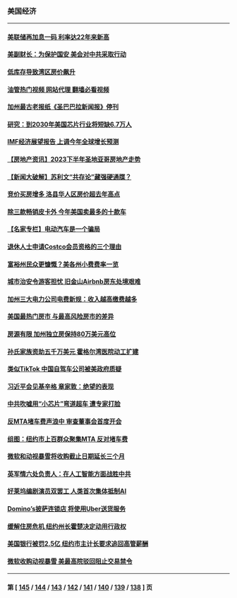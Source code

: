### 美国经济
---
#### [美联储再加息一码 利率达22年来新高](../../pages/ncid1078158/n14042485.md?07270845) 
#### [美副财长：为保护国安 美会对中共采取行动](../../pages/ncid1078158/n14042469.md?07270845) 
#### [低库存导致湾区房价飙升](../../pages/ncid1078158/n14042019.md?07270845) 
#### [油管热门视频 网站代理 翻墙必看视频](http://138.2.39.72:81/youtube.html?epic-marker?07270845)
#### [加州最古老报纸《圣巴巴拉新闻报》停刊](../../pages/ncid1078158/n14041893.md?07270845) 
#### [研究：到2030年美国芯片行业将短缺6.7万人](../../pages/ncid1078158/n14041787.md?07270845) 
#### [IMF经济展望报告 上调今年全球增长预测](../../pages/ncid1078158/n14041746.md?07270845) 
#### [【房地产资讯】2023下半年圣地亚哥房地产走势](../../pages/ncid1078158/n14041339.md?07270845) 
#### [【新闻大破解】苏利文“共存论”藏强硬通牒？](../../pages/ncid1078158/n14040959.md?07270845) 
#### [竞价买房增多 洛县华人区房价超去年高点](../../pages/ncid1078158/n14040534.md?07270845) 
#### [除三款畅销皮卡外 今年美国卖最多的十款车](../../pages/ncid1078158/n14038753.md?07270845) 
#### [【名家专栏】电动汽车是一个骗局](../../pages/ncid1078158/n14040524.md?07270845) 
#### [退休人士申请Costco会员资格的三个理由](../../pages/ncid1078158/n14037968.md?07270845) 
#### [富裕州民众更慷慨？美各州小费费率一览](../../pages/ncid1078158/n14040023.md?07270845) 
#### [城市治安令游客担忧 旧金山Airbnb房东处境艰难](../../pages/ncid1078158/n14039916.md?07270845) 
#### [加州三大电力公司电费新规：收入越高缴费越多](../../pages/ncid1078158/n14039893.md?07270845) 
#### [美国最热门房市 与最高风险房市的差异](../../pages/ncid1078158/n14039856.md?07270845) 
#### [房源有限 加州独立房保持80万美元高位](../../pages/ncid1078158/n14039772.md?07270845) 
#### [孙氏家族资助五千万美元 霍格尔湾医院动工扩建](../../pages/ncid1078158/n14039702.md?07270845) 
#### [类似TikTok 中国自驾车公司被美政府质疑](../../pages/ncid1078158/n14038922.md?07270845) 
#### [习近平会见基辛格 章家敦：绝望的表现](../../pages/ncid1078158/n14038604.md?07270845) 
#### [中共吹嘘用“小芯片”弯道超车 遭专家打脸](../../pages/ncid1078158/n14038175.md?07270845) 
#### [反MTA堵车费声浪中 审查董事会首度开会](../../pages/ncid1078158/n14038220.md?07270845) 
#### [组图：纽约市上百群众聚集MTA 反对堵车费](../../pages/ncid1078158/n14038212.md?07270845) 
#### [微软和动视暴雪将收购截止日期延长三个月](../../pages/ncid1078158/n14037758.md?07270845) 
#### [英军情六处负责人：在人工智能方面战胜中共](../../pages/ncid1078158/n14037838.md?07270845) 
#### [好莱坞编剧演员双罢工 人类首次集体抵制AI](../../pages/ncid1078158/n14037604.md?07270845) 
#### [Domino’s披萨连锁店 将使用Uber送货服务](../../pages/ncid1078158/n14037398.md?07270845) 
#### [缓解住房危机 纽约州长霍楚决定动用行政权](../../pages/ncid1078158/n14037337.md?07270845) 
#### [美国银行被罚2.5亿 纽约市主计长要求追回高管薪酬](../../pages/ncid1078158/n14037325.md?07270845) 
#### [微软收购动视暴雪 美最高院驳回阻止交易禁令](../../pages/ncid1078158/n14037211.md?07270845) 

---
#### 第 [ [145](./145.md?07270845) / [144](./144.md?07270845) / [143](./143.md?07270845) / [142](./142.md?07270845) / [141](./141.md?07270845) / [140](./140.md?07270845) / [139](./139.md?07270845) / [138](./138.md?07270845) ] 页
